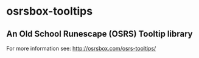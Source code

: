 # osrsbox-tooltips
## An Old School Runescape (OSRS) Tooltip library

For more information see: http://osrsbox.com/osrs-tooltips/
